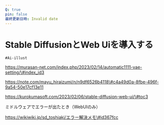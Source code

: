 ```yaml
---
Q: true
pin: false
最終更新日時: Invalid date
---
```

# Stable DiffusionとWeb Uiを導入する

`#Ai-illust`

https://murasan-net.com/index.php/2023/02/14/automatic1111-vae-setting/\#index_id3

https://note.com/mayu_hiraizumi/n/n9df6526b4118\#c4a49d0a-8fbe-496f-9a54-50e17cf13e11

https://kurokumasoft.com/2023/02/06/stable-diffusion-web-ui/\#toc3

ミドルウェアでエラーが出たとき（WebUIのみ）

https://wikiwiki.jp/sd_toshiaki/エラー解決メモ\#id367fcc